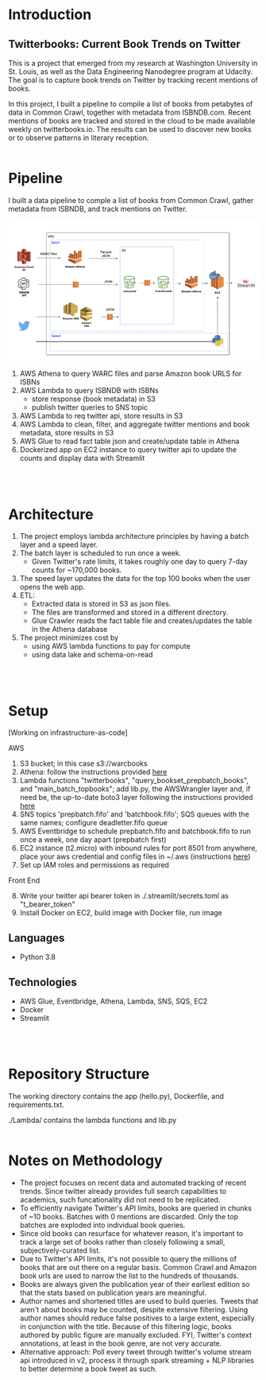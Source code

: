 # Introduction

## Twitterbooks: Current Book Trends on Twitter

This is a project that emerged from my research at Washington University in St. Louis, as well as the Data Engineering Nanodegree program at Udacity. The goal is to capture book trends on Twitter by tracking recent mentions of books.

In this project, I built a pipeline to compile a list of books from petabytes of data in Common Crawl, together with metadata from ISBNDB.com. Recent mentions of books are tracked and stored in the cloud to be made available weekly on twitterbooks.io. The results can be used to discover new books or to observe patterns in literary reception.
<br/>
<br/>
# Pipeline

I built a data pipeline to comple a list of books from Common Crawl, gather metadata from ISBNDB, and track mentions on Twitter.

<img src="pipeline.jpeg">

1. AWS Athena to query WARC files and parse Amazon book URLS for ISBNs
2. AWS Lambda to query ISBNDB with ISBNs
    - store response (book metadata) in S3 
    - publish twitter queries to SNS topic
3. AWS Lambda to req twitter api, store results in S3
4. AWS Lambda to clean, filter, and aggregate twitter mentions and book metadata, store results in S3
5. AWS Glue to read fact table json and create/update table in Athena
6. Dockerized app on EC2 instance to query twitter api to update the counts and display data with Streamlit
<br/>
<br/>

# Architecture
1. The project employs lambda architecture principles by having a batch layer and a speed layer.
2. The batch layer is scheduled to run once a week. 
    - Given Twitter's rate limits, it takes roughly one day to query 7-day counts for ~170,000 books.  
3. The speed layer updates the data for the top 100 books when the user opens the web app.
4. ETL:
    - Extracted data is stored in S3 as json files.
    - The files are transformed and stored in a different directory.
    - Glue Crawler reads the fact table file and creates/updates the table in the Athena database
5. The project minimizes cost by
    - using AWS lambda functions to pay for compute
    - using data lake and schema-on-read
<br/>
<br/>

# Setup

[Working on infrastructure-as-code]


AWS

1. S3 bucket; in this case s3://warcbooks
2. Athena: follow the instructions provided [here](https://commoncrawl.org/2018/03/index-to-warc-files-and-urls-in-columnar-format/)
3. Lambda functions "twitterbooks", "query_bookset_prepbatch_books", and "main_batch_topbooks"; add lib.py, the AWSWrangler layer and, if need be, the up-to-date boto3 layer following the instructions provided [here](https://aws.amazon.com/premiumsupport/knowledge-center/lambda-python-runtime-errors/)
4. SNS topics 'prepbatch.fifo' and 'batchbook.fifo'; SQS queues with the same names; configure deadletter.fifo queue
5. AWS Eventbridge to schedule prepbatch.fifo and batchbook.fifo to run once a week, one day apart (prepbatch first)
6. EC2 instance (t2.micro) with inbound rules for port 8501 from anywhere, place your aws credential and config files in ~/.aws (instructions [here](https://docs.aws.amazon.com/cli/latest/userguide/cli-configure-files.html))
7. Set up IAM roles and permissions as required

Front End

8. Write your twitter api bearer token in ./.streamlit/secrets.toml as "t_bearer_token" 
9. Install Docker on EC2, build image with Docker file, run image




## Languages
- Python 3.8

## Technologies
- AWS Glue, Eventbridge, Athena, Lambda, SNS, SQS, EC2
- Docker
- Streamlit
<br/>
<br/>

# Repository Structure
The working directory contains the app (hello.py), Dockerfile, and requirements.txt.

./Lambda/ contains the lambda functions and lib.py
<br/>
<br/>

# Notes on Methodology
- The project focuses on recent data and automated tracking of recent trends. Since twitter already provides full search capabilities to academics, such funcationality did not need to be replicated.
- To efficiently navigate Twitter's API limits, books are queried in chunks of ~10 books. Batches with 0 mentions are discarded. Only the top batches are exploded into individual book queries.
- Since old books can resurface for whatever reason, it's important to track a large set of books rather than closely following a small, subjectively-curated list.
- Due to Twitter's API limits, it's not possible to query the millions of books that are out there on a regular basis. Common Crawl and Amazon book urls are used to narrow the list to the hundreds of thousands.
- Books are always given the publication year of their earliest edition so that the stats based on publication years are meaningful.
- Author names and shortened titles are used to build queries. Tweets that aren't about books may be counted, despite extensive filtering. Using author names should reduce false positives to a large extent, especially in conjunction with the title. Because of this filtering logic, books authored by public figure are manually excluded. FYI, Twitter's context annotations, at least in the book genre, are not very accurate.
- Alternative approach: Poll every tweet through twitter's volume stream api introduced in v2, process it through spark streaming + NLP libraries to better determine a book tweet as such.